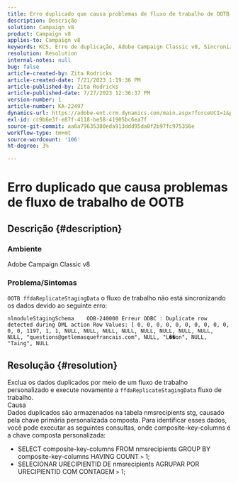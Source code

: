 ```yaml
---
title: Erro duplicado que causa problemas de fluxo de trabalho de OOTB
description: Descrição
solution: Campaign v8
product: Campaign v8
applies-to: Campaign v8
keywords: KCS, Erro de duplicação, Adobe Campaign Classic v8, Sincronização de dados
resolution: Resolution
internal-notes: null
bug: false
article-created-by: Zita Rodricks
article-created-date: 7/21/2023 1:19:36 PM
article-published-by: Zita Rodricks
article-published-date: 7/27/2023 12:36:37 PM
version-number: 1
article-number: KA-22497
dynamics-url: https://adobe-ent.crm.dynamics.com/main.aspx?forceUCI=1&pagetype=entityrecord&etn=knowledgearticle&id=7bfa0e37-c927-ee11-9966-6045bd0065b6
exl-id: cc9b6e3f-e87f-4118-be58-41905bc6ea7f
source-git-commit: aa6a79635380eda913ddd95da0f2b97fc975356e
workflow-type: tm+mt
source-wordcount: '106'
ht-degree: 3%

---
```


# Erro duplicado que causa problemas de fluxo de trabalho de OOTB

## Descrição {#description}


### Ambiente

Adobe Campaign Classic v8

### Problema/Sintomas

`OOTB ffdaReplicateStagingData` o fluxo de trabalho não está sincronizando os dados devido ao seguinte erro:

`nlmoduleStagingSchema    ODB-240000 Erreur ODBC : Duplicate row detected during DML action Row Values: [ 0, 0, 0, 0, 0, 0, 0, 0, 0, 0, 0, 0, 1197, 1, 1, NULL, NULL, NULL, NULL, NULL, NULL, NULL, NULL, NULL, "questions@getlemasquefrancais.com", NULL, "L��on", NULL, "Taing", NULL`




## Resolução {#resolution}


Exclua os dados duplicados por meio de um fluxo de trabalho personalizado e execute novamente a `ffdaReplicateStagingData` fluxo de trabalho.
<br>Causa <br>
Dados duplicados são armazenados na tabela nmsrecipients stg, causado pela chave primária personalizada composta. Para identificar esses dados, você pode executar as seguintes consultas, onde composite-key-columns é a chave composta personalizada:

- SELECT composite-key-columns FROM nmsrecipients GROUP BY composite-key-columns HAVING COUNT `>`  1;
- SELECIONAR URECIPIENTID DE nmsrecipients AGRUPAR POR URECIPIENTID COM CONTAGEM `>`  1;

